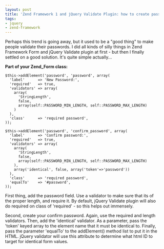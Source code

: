 ```yaml
---
layout: post
title: 'Zend Framework 1 and jQuery Validate Plugin: how to create password/confirm easily in Zend_Form'
tags:
- jquery
- zend-framework
---
```

Perhaps this trend is going away, but it used to be a "good thing" to make people validate their passwords.  I did all kinds of silly things in Zend Framework Form and jQuery Validate plugin at first - but then I finally settled on a good solution.  It's quite simple actually...

**Part of your Zend_Form class:**

```php?start_inline=1
$this->addElement('password', 'password', array(
  'label'      => 'New Password:',
  'required'   => true,
  'validators' => array(
    array(
      'StringLength', 
      false, 
      array(self::PASSWORD_MIN_LENGTH, self::PASSWORD_MAX_LENGTH)
    )
  ),
  'class'      => 'required password',
));
        
$this->addElement('password', 'confirm_password', array(
  'label'      => 'Confirm password:',
  'required'   => true,
  'validators' => array(
    array(
      'StringLength', 
      false, 
      array(self::PASSWORD_MIN_LENGTH, self::PASSWORD_MAX_LENGTH)
    ),
    array('identical', false, array('token'=>'password'))
  ),
  'class'      => 'required password',
  'equalTo'    => '#password', 
));
```

First thing, add the password field.  Use a validator to make sure that its of the proper length, and require it.  By default, jQuery Validate plugin will also do required on class of 'required' - so this helps out immensely. 

Second, create your confirm password.  Again, use the required and length validators.  Then, add the 'identical' validator.  As a parameter, pass the 'token' keyed array to the element name that it must be identical to.  Finally, pass the parameter 'equalTo' to the addElement() method list to put it in the HTML.  jQuery validator will use this attribute to determine what html ID to target for identical form values.
